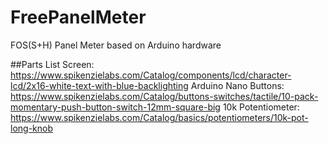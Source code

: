 # FreePanelMeter
FOS(S+H) Panel Meter based on Arduino hardware

##Parts List
Screen: https://www.spikenzielabs.com/Catalog/components/lcd/character-lcd/2x16-white-text-with-blue-backlighting
Arduino Nano
Buttons: https://www.spikenzielabs.com/Catalog/buttons-switches/tactile/10-pack-momentary-push-button-switch-12mm-square-big
10k Potentiometer: https://www.spikenzielabs.com/Catalog/basics/potentiometers/10k-pot-long-knob
